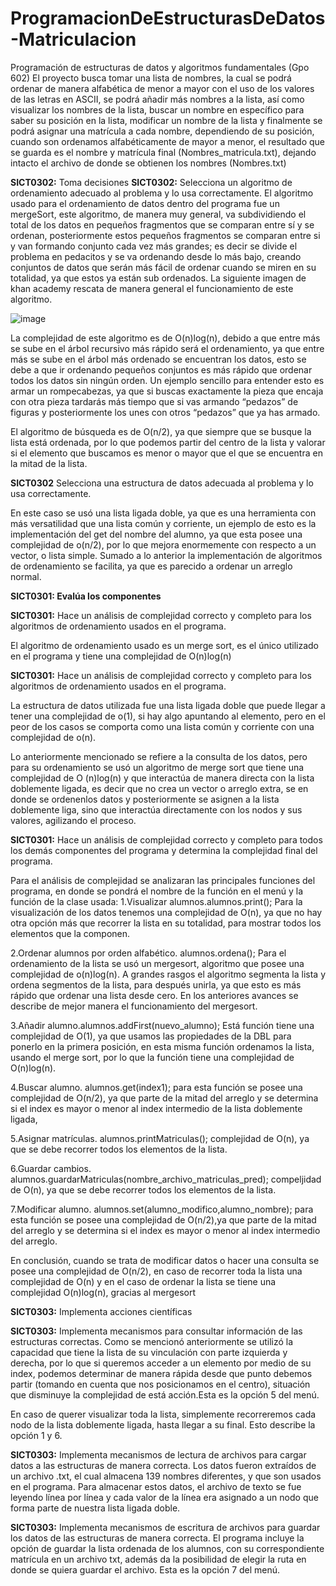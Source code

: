 # ProgramacionDeEstructurasDeDatos-Matriculacion

Programación de estructuras de datos y algoritmos fundamentales (Gpo 602) El proyecto busca tomar una lista de nombres, la cual se podrá ordenar de manera alfabética de menor a mayor con el uso de los valores de las letras en ASCII, se podrá añadir más nombres a la lista, así como visualizar los nombres de la lista, buscar un nombre en específico para saber su posición en la lista, modificar un nombre de la lista y finalmente se podrá asignar una matrícula a cada nombre, dependiendo de su posición, cuando son ordenamos alfabéticamente de mayor a menor, el resultado que se guarda es el nombre y matrícula final (Nombres_matricula.txt), dejando intacto el archivo de donde se obtienen los nombres (Nombres.txt)


**SICT0302:** Toma decisiones
**SICT0302:** Selecciona un algoritmo de ordenamiento adecuado al problema y lo usa correctamente.
El algoritmo usado para el ordenamiento de datos dentro del programa fue un mergeSort, este algoritmo, de manera muy general, va subdividiendo el total de los datos en pequeños fragmentos que se comparan entre sí y se ordenan, posteriormente estos pequeños fragmentos se comparan entre si y van formando conjunto cada vez más grandes; es decir se divide el problema en pedacitos y se va ordenando desde lo más bajo, creando conjuntos de datos que serán más fácil de ordenar cuando se miren en su totalidad, ya que estos ya están sub ordenados. La siguiente imagen de khan academy rescata de manera general el funcionamiento de este algoritmo.


![image](https://github.com/KevinJMLeyva/ProgramacionDeEstructurasDeDatos-Matriculacion/assets/145345829/2ead7044-438c-4fa9-bde0-595dd17e317b)

La complejidad de este algoritmo es de O(n)log(n), debido a que entre más se sube en el árbol recursivo más rápido será el ordenamiento, ya que entre más se sube en el árbol más ordenado se encuentran los datos, esto se debe a que ir ordenando pequeños conjuntos es más rápido que ordenar todos los datos sin ningún orden. Un ejemplo sencillo para entender esto es armar un rompecabezas, ya que si buscas exactamente la pieza que encaja con otra pieza tardarás más tiempo que si vas armando “pedazos” de figuras y posteriormente los unes con otros “pedazos” que ya has armado.

El algoritmo de búsqueda es de O(n/2), ya que siempre que se busque la lista está ordenada, por lo que podemos partir del centro de la lista y valorar si el elemento que buscamos es menor o mayor que el que se encuentra en la mitad de la lista.

**SICT0302** Selecciona una estructura de datos adecuada al problema y lo usa correctamente.

En este caso se usó una lista ligada doble, ya que es una herramienta con más versatilidad que una lista común y corriente, un ejemplo de esto es la implementación del get del nombre del alumno, ya que esta posee una complejidad de o(n/2), por lo que mejora enormemente con respecto a un vector, o lista simple. Sumado a lo anterior la implementación de algoritmos de ordenamiento se facilita, ya que es parecido a ordenar un arreglo normal.



**SICT0301: Evalúa los componentes**

**SICT0301:** Hace un análisis de complejidad correcto y completo para los algoritmos de ordenamiento usados en el programa.

El algoritmo de ordenamiento usado es un merge sort, es el único utilizado en el programa y tiene una complejidad de O(n)log(n)

**SICT0301:** Hace un análisis de complejidad correcto y completo para los algoritmos de ordenamiento usados en el programa.

La estructura de datos utilizada fue una lista ligada doble que puede llegar a tener una complejidad de o(1), si hay algo apuntando al elemento, pero en el peor de los casos se comporta como una lista común y corriente con una complejidad de o(n).

Lo anteriormente mencionado se refiere a la consulta de los datos, pero para su ordenamiento se usó un algoritmo de merge sort que tiene una complejidad de O (n)log(n) y que interactúa de manera directa con la lista doblemente ligada, es decir que no crea un vector o arreglo extra, se en donde se ordenenlos datos y posteriormente se asignen a la lista doblemente liga, sino que interactúa directamente con los nodos y sus valores, agilizando el proceso.

**SICT0301:** Hace un análisis de complejidad correcto y completo para todos los demás componentes del programa y determina la complejidad final del programa.

Para el análisis de complejidad se analizaran las principales funciones del programa, en donde se pondrá el nombre de la función en el menú y la función de la clase usada:
1.Visualizar alumnos.alumnos.print(); Para la visualización de los datos tenemos una complejidad de O(n), ya que no hay otra opción más que recorrer la lista en su totalidad, para mostrar todos los elementos que la componen.

2.Ordenar alumnos por orden alfabético. alumnos.ordena(); Para el ordenamiento de la lista se usó un mergesort, algoritmo que posee una complejidad de o(n)log(n). A grandes rasgos el algoritmo segmenta la lista y ordena segmentos de la lista, para después unirla, ya que esto es más rápido que ordenar una lista desde cero. En los anteriores avances se describe de mejor manera el funcionamiento del mergesort.

3.Añadir alumno.alumnos.addFirst(nuevo_alumno); Está función tiene una complejidad de O(1), ya que usamos las propiedades de la DBL para ponerlo en la primera posición, en esta misma función ordenamos la lista, usando el merge sort, por lo que la función tiene una complejidad de O(n)log(n).

4.Buscar alumno. alumnos.get(index1); para esta función se posee una complejidad de O(n/2), ya que parte de la mitad del arreglo y se determina si el index es mayor o menor al index intermedio de la lista doblemente ligada,

5.Asignar matrículas. alumnos.printMatriculas(); complejidad de O(n), ya que se debe recorrer todos los elementos de la lista.

6.Guardar cambios. alumnos.guardarMatriculas(nombre_archivo_matriculas_pred); compeljidad de O(n), ya que se debe recorrer todos los elementos de la lista.

7.Modificar alumno. alumnos.set(alumno_modifico,alumno_nombre); para esta función se posee una complejidad de O(n/2),ya que parte de la mitad del arreglo y se determina si el index es mayor o menor al index intermedio del arreglo.

En conclusión, cuando se trata de modificar datos o hacer una consulta se posee una complejidad de  O(n/2), en caso de recorrer toda la lista una complejidad de O(n) y en el caso de ordenar la lista se tiene una complejidad O(n)log(n), gracias al mergesort

**SICT0303:** Implementa acciones científicas

**SICT0303:** Implementa mecanismos para consultar información de las estructuras correctas.
Como se mencionó anteriormente se utilizó la capacidad que tiene la lista de su vinculación con parte izquierda y derecha, por lo que si queremos acceder a un elemento por medio de su index, podemos determinar de manera rápida desde que punto debemos partir (tomando en cuenta que nos posicionamos en el centro), situación que disminuye la complejidad de está acción.Esta es la opción 5 del menú.

En caso de querer visualizar toda la lista, simplemente recorreremos cada nodo de la lista doblemente ligada, hasta llegar a su final. Esto describe la opción 1 y 6.

**SICT0303:** Implementa mecanismos de lectura de archivos para cargar datos a las estructuras de manera correcta.
Los datos fueron extraídos de un archivo .txt, el cual almacena 139 nombres diferentes, y que son usados en el programa. Para almacenar estos datos, el archivo de texto se fue leyendo línea por línea y cada valor de la línea era asignado a un nodo que forma parte de nuestra lista ligada doble.

**SICT0303:** Implementa mecanismos de escritura de archivos para guardar los datos de las estructuras de manera correcta.
El programa incluye la opción de guardar la lista ordenada de los alumnos, con su correspondiente matrícula en un archivo txt, además da la posibilidad de elegir la ruta en donde se quiera guardar el archivo. Esta es la opción 7 del menú.









